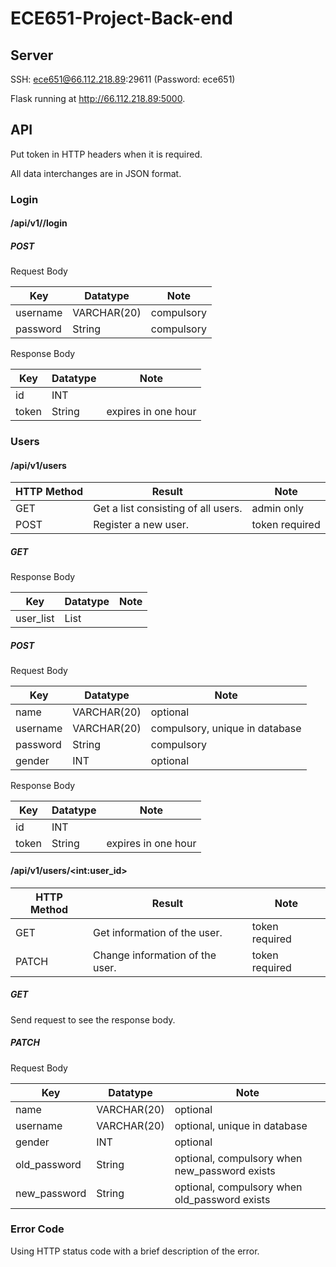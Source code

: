 # ECE651-Project-Back-end

## Server

SSH: ece651@66.112.218.89:29611 (Password: ece651)

Flask running at http://66.112.218.89:5000.

## API

Put token in HTTP headers when it is required.

All data interchanges are in JSON format.

### Login

#### /api/v1//login

##### POST

Request Body

| Key      | Datatype    | Note       |
| -------- | ----------- | ---------- |
| username | VARCHAR(20) | compulsory |
| password | String      | compulsory |

Response Body

| Key   | Datatype | Note                |
| ----- | -------- | ------------------- |
| id    | INT      |                     |
| token | String   | expires in one hour |

### Users

#### /api/v1/users

| HTTP Method | Result                              | Note           |
| ----------- | ----------------------------------- | -------------- |
| GET         | Get a list consisting of all users. | admin only     |
| POST        | Register a new user.                | token required |

##### GET

Response Body

| Key       | Datatype | Note |
| --------- | -------- | ---- |
| user_list | List     |      |

##### POST

Request Body

| Key      | Datatype    | Note                           |
| -------- | ----------- | ------------------------------ |
| name     | VARCHAR(20) | optional                       |
| username | VARCHAR(20) | compulsory, unique in database |
| password | String      | compulsory                     |
| gender   | INT         | optional                       |

Response Body

| Key   | Datatype | Note                |
| ----- | -------- | ------------------- |
| id    | INT      |                     |
| token | String   | expires in one hour |

#### /api/v1/users/\<int:user_id\>

| HTTP Method | Result                          | Note           |
| ----------- | ------------------------------- | -------------- |
| GET         | Get information of the user.    | token required |
| PATCH       | Change information of the user. | token required |

##### GET

Send request to see the response body.

##### PATCH

Request Body

| Key          | Datatype    | Note                                          |
| ------------ | ----------- | --------------------------------------------- |
| name         | VARCHAR(20) | optional                                      |
| username     | VARCHAR(20) | optional, unique in database                  |
| gender       | INT         | optional                                      |
| old_password | String      | optional, compulsory when new_password exists |
| new_password | String      | optional, compulsory when old_password exists |

### Error Code

Using HTTP status code with a brief description of the error.